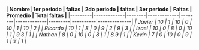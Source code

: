 
| **Nombre| 1er periodo | faltas | 2do periodo | faltas | 3er periodo | Faltas  | Promedio | Total faltas |**
|---------|-------------|--------|-------------|--------|-------------|---------|----------|--------------|
*| Javier | 10          | 1      | 10          | 0      | 10          | 1       | 10       | 2            |
| Ricardo | 10          | 1      | 8           | 0      | 9           | 2       | 9        | 3            |
| Izael   | 10          | 0      | 8           | 0      | 10          | 1       | 9.3      | 1            |
| Nathan  | 8           | 0      | 10          | 0      | 8           | 1       | 8.9      | 1            |
| Kevin   | 7           | 0      | 10          | 0      | 9           | 1       | 9        | 1            |*
